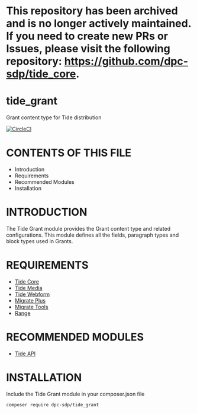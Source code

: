 # This repository has been archived and is no longer actively maintained. If you need to create new PRs or Issues, please visit the following repository: https://github.com/dpc-sdp/tide_core.

# tide_grant
Grant content type for Tide distribution

[![CircleCI](https://circleci.com/gh/dpc-sdp/tide_grant.svg?style=svg&circle-token=4cb50bb360247aedf1d47f8c181ba522bd3fe126)](https://circleci.com/gh/dpc-sdp/tide_grant)

# CONTENTS OF THIS FILE

* Introduction
* Requirements
* Recommended Modules
* Installation

# INTRODUCTION
The Tide Grant module provides the Grant content type and related configurations.
This module defines all the fields, paragraph types and block types used in Grants.

# REQUIREMENTS
* [Tide Core](https://github.com/dpc-sdp/tide_core)
* [Tide Media](https://github.com/dpc-sdp/tide_media)
* [Tide Webform](https://github.com/dpc-sdp/tide_webform)
* [Migrate Plus](https://www.drupal.org/project/migrate_plus)
* [Migrate Tools](https://www.drupal.org/project/migrate_tools)
* [Range](https://www.drupal.org/project/range)

# RECOMMENDED MODULES
* [Tide API](https://github.com/dpc-sdp/tide_api)

# INSTALLATION
Include the Tide Grant module in your composer.json file

```bash
composer require dpc-sdp/tide_grant
```
